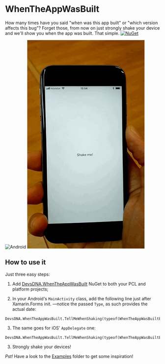 # WhenTheAppWasBuilt

How many times have you said "when was this app built" or "which version affects this bug"? Forget those, from now on just strongly shake your device and we'll show you when the app was built. That simple. [![NuGet](https://img.shields.io/nuget/v/Xam.Plugin.Battery.svg?label=NuGet)](https://www.nuget.org/packages/DevsDNA.WhenTheAppWasBuilt)

![Android](Screenshots/Android.gif) ![iOS](Screenshots/iOS.gif)

## How to use it

Just three easy steps:

1. Add [DevsDNA.WhenTheAppWasBuilt](https://www.nuget.org/packages/DevsDNA.WhenTheAppWasBuilt) NuGet to both your PCL and platform projects;

2. In your Android's `MainActivity` class, add the following line just after Xamarin.Forms init. —notice the passed `Type`, as such provides the actual date:

```c-sharp
DevsDNA.WhenTheAppWasBuilt.TellMeWhenShaking(typeof(WhenTheAppWasBuiltExample.App));
```

3. The same goes for iOS' `AppDelegate` one:

```c-sharp
DevsDNA.WhenTheAppWasBuilt.TellMeWhenShaking(typeof(WhenTheAppWasBuiltExample.App));
```

3. Strongly shake your devices!

*Pst!* Have a look to the [Examples](Examples/) folder to get some inspiration!
